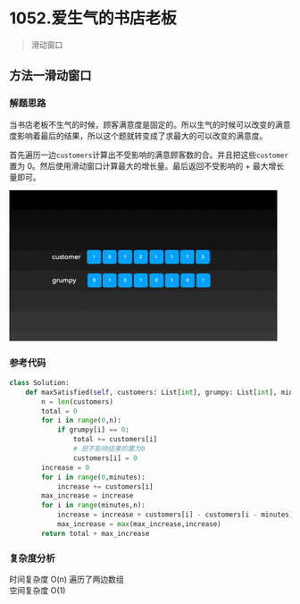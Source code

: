 # 1052.爱生气的书店老板  
> 滑动窗口

## 方法一滑动窗口

### 解题思路

当书店老板不生气的时候，顾客满意度是固定的。所以生气的时候可以改变的满意度影响着最后的结果，所以这个题就转变成了求最大的可以改变的满意度。

首先遍历一边`customers`计算出不受影响的满意顾客数的合。并且把这些`customer`置为 0。然后使用滑动窗口计算最大的增长量。最后返回不受影响的 + 最大增长量即可。

![](../post/images/FtNLRfN19moQq77NiqUr8ki9gpPH.gif)

### 参考代码

```python
class Solution:
    def maxSatisfied(self, customers: List[int], grumpy: List[int], minutes: int) -> int:
        n = len(customers)
        total = 0
        for i in range(0,n):
            if grumpy[i] == 0:
                total += customers[i]
                # 把不影响结果的置为0
                customers[i] = 0
        increase = 0
        for i in range(0,minutes):
            increase += customers[i]
        max_increase = increase
        for i in range(minutes,n):
            increase = increase + customers[i] - customers[i - minutes]
            max_increase = max(max_increase,increase)
        return total + max_increase

```

### 复杂度分析

时间复杂度 O(n) 遍历了两边数组  
空间复杂度 O(1)
